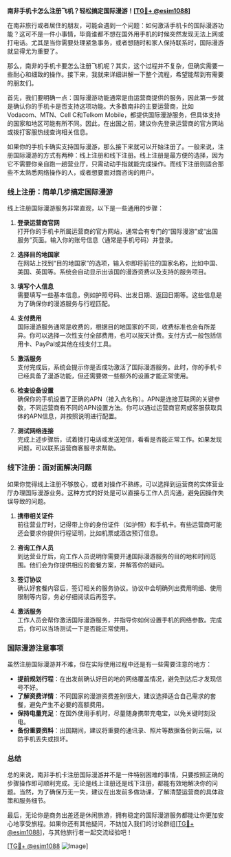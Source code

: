 **南非手机卡怎么注册飞机？轻松搞定国际漫游！[[TG💪+ @esim1088](https://t.me/s/esim1088)]**

在南非旅行或者居住的朋友，可能会遇到一个问题：如何激活手机卡的国际漫游功能？这可不是一件小事情，毕竟谁都不想在国外用手机的时候突然发现无法上网或打电话。尤其是当你需要处理紧急事务，或者想随时和家人保持联系时，国际漫游就显得尤为重要了。

那么，南非的手机卡要怎么注册飞机呢？其实，这个过程并不复杂，但确实需要一些耐心和细致的操作。接下来，我就来详细讲解一下整个流程，希望能帮到有需要的朋友们。

首先，我们要明确一点：国际漫游功能通常是由运营商提供的服务，因此第一步就是确认你的手机卡是否支持这项功能。大多数南非的主要运营商，比如Vodacom、MTN、Cell C和Telkom Mobile，都提供国际漫游服务，但具体支持的国家和地区可能有所不同。因此，在出国之前，建议你先登录运营商的官方网站或拨打客服热线查询相关信息。

如果你的手机卡确实支持国际漫游，那么接下来就可以开始注册了。一般来说，注册国际漫游的方式有两种：线上注册和线下注册。线上注册是最方便的选择，因为它不需要你亲自跑一趟营业厅，只需动动手指就能完成操作。而线下注册则适合那些不太熟悉网络操作的人，或者想要面对面咨询的用户。

### **线上注册：简单几步搞定国际漫游**

线上注册国际漫游服务非常直观，以下是一些通用的步骤：

1. **登录运营商官网**  
   打开你的手机卡所属运营商的官方网站，通常会有专门的“国际漫游”或“出国服务”页面。输入你的账号信息（通常是手机号码）并登录。

2. **选择目的地国家**  
   在网站上找到“目的地国家”的选项，输入你即将前往的国家名称，比如中国、美国、英国等。系统会自动显示出该国的漫游资费以及支持的服务项目。

3. **填写个人信息**  
   需要填写一些基本信息，例如护照号码、出发日期、返回日期等。这些信息是为了确保你的漫游服务与行程匹配。

4. **支付费用**  
   国际漫游服务通常是收费的，根据目的地国家的不同，收费标准也会有所差异。你可以选择一次性支付全部费用，也可以按天计费。支付方式一般包括信用卡、PayPal或其他在线支付工具。

5. **激活服务**  
   支付完成后，系统会提示你是否成功激活了国际漫游服务。此时，你的手机卡已经具备了漫游功能，但还需要做一些额外的设置才能正常使用。

6. **检查设备设置**  
   确保你的手机设置了正确的APN（接入点名称）。APN是连接互联网的关键参数，不同运营商有不同的APN设置方法。你可以通过运营商官网或客服获取具体的APN信息，并按照说明进行配置。

7. **测试网络连接**  
   完成上述步骤后，试着拨打电话或发送短信，看看是否能正常工作。如果发现问题，可以联系运营商客服寻求帮助。

### **线下注册：面对面解决问题**

如果你觉得线上注册不够放心，或者对操作不熟练，可以选择到运营商的实体营业厅办理国际漫游业务。这种方式的好处是可以直接与工作人员沟通，避免因操作失误导致的问题。

1. **携带相关证件**  
   前往营业厅时，记得带上你的身份证件（如护照）和手机卡。有些运营商可能还会要求你提供行程证明，比如机票或酒店预订信息。

2. **咨询工作人员**  
   到达营业厅后，向工作人员说明你需要开通国际漫游服务的目的地和时间范围。他们会为你提供相应的套餐方案，并解答你的疑问。

3. **签订协议**  
   确认好套餐内容后，签订相关的服务协议。协议中会明确列出费用明细、使用限制等内容，务必仔细阅读后再签字。

4. **激活服务**  
   工作人员会帮你激活国际漫游服务，并指导你如何设置手机的网络参数。完成后，你可以当场测试一下是否能正常使用。

### **国际漫游注意事项**

虽然注册国际漫游并不难，但在实际使用过程中还是有一些需要注意的地方：

- **提前规划行程**：在出发前确认好目的地的网络覆盖情况，避免到达后才发现信号不好。
- **了解资费详情**：不同国家的漫游资费差别很大，建议选择适合自己需求的套餐，避免产生不必要的高额费用。
- **保持电量充足**：在国外使用手机时，尽量随身携带充电宝，以免关键时刻没电。
- **备份重要资料**：出国期间，建议将重要的通讯录、照片等数据备份到云端，以防手机丢失或损坏。

### **总结**

总的来说，南非手机卡注册国际漫游并不是一件特别困难的事情，只要按照正确的步骤操作即可顺利完成。无论是线上注册还是线下注册，都能有效地解决你的问题。当然，为了确保万无一失，建议在出发前多做功课，了解清楚运营商的具体政策和服务细节。

最后，无论你是商务出差还是休闲旅游，拥有稳定的国际漫游服务都能让你更加安心地享受旅程。如果你还有其他疑问，不妨加入我们的讨论群组[[TG💪+ @esim1088](https://t.me/s/esim1088)]，与其他旅行者一起交流经验吧！

[[TG💪+ @esim1088](https://t.me/s/esim1088) ![Image](https://i.postimg.cc/4NQfJmqS/Snipaste-2025-05-13-00-14-12.png)]
